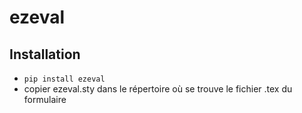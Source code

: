 # ezeval

## Installation

- ```pip install ezeval```
- copier ezeval.sty dans le répertoire où se trouve le fichier .tex du formulaire